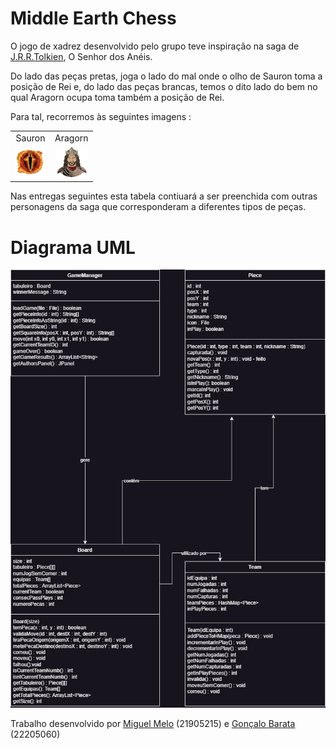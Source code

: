 # Middle Earth Chess

O jogo de xadrez desenvolvido pelo grupo teve inspiração na saga de [J.R.R.Tolkien](https://en.wikipedia.org/wiki/J._R._R._Tolkien), O Senhor dos Anéis.

Do lado das peças pretas, joga o lado do mal onde o olho de Sauron toma a posição de Rei e,
do lado das peças brancas, temos o dito lado do bem no qual Aragorn ocupa toma também a posição de Rei.

Para tal, recorremos às seguintes imagens :

<table>
  <tr>
    <td align="center">Sauron</td>
    <td align="center">Aragorn</td>
  </tr>
  <tr>
    <td align="center"><img src="src/images/crazy_emoji_black.png" alt="Sauron"></td>
    <td align="center"><img src="src/images/crazy_emoji_white.png" alt="Aragorn"></td>
  </tr>
</table>

Nas entregas seguintes esta tabela contiuará a ser preenchida com outras personagens da 
saga que corresponderam a diferentes tipos de peças.




# Diagrama UML
<p align="center">
  <img src="Diagrama.png" alt="Diagrama UML">
</p>



Trabalho desenvolvido por [Miguel Melo](https://github.com/miguel-melo-a21905215) (21905215) e [Gonçalo Barata](https://github.com/goncalo-barata-a22205060) (22205060)
